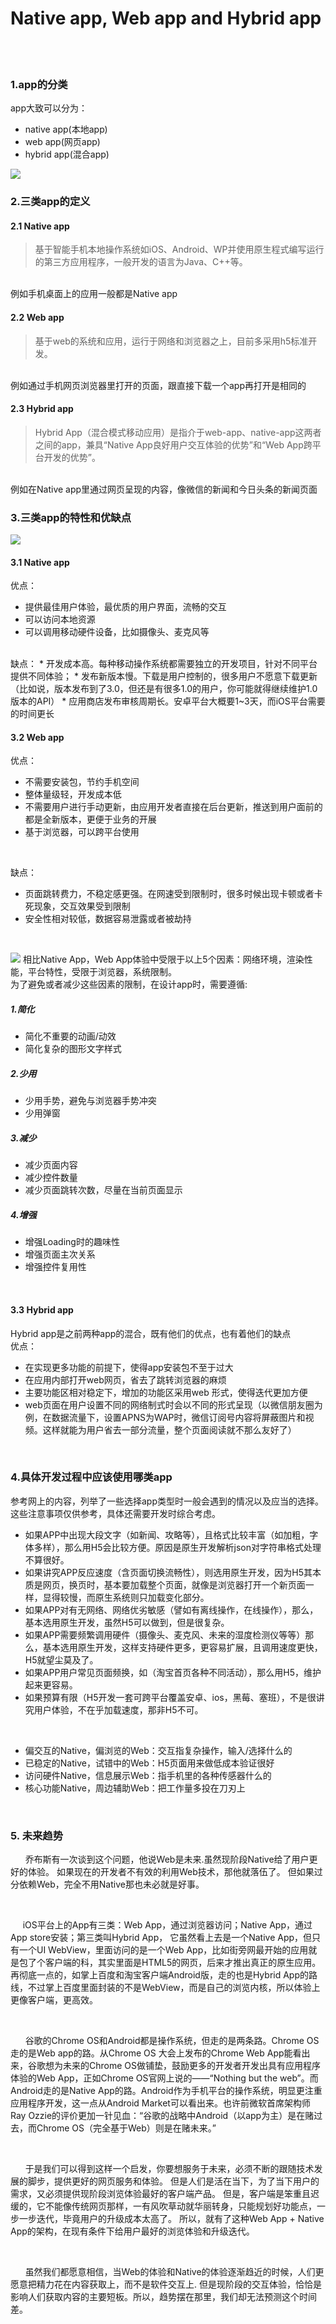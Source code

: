 Native app, Web app and Hybrid app
====
<br>


<br>

### 1.app的分类


app大致可以分为：
* native app(本地app)
* web app(网页app)
* hybrid app(混合app)


![](https://github.com/Stephentanse/SE17-homework/blob/master/homework2/907f2ff9d9f3a8c202d3dd210a10c8b3.png)
<br>


### 2.三类app的定义
#### 2.1 Native app
>基于智能手机本地操作系统如iOS、Android、WP并使用原生程式编写运行的第三方应用程序，一般开发的语言为Java、C++等。           
<br>
例如手机桌面上的应用一般都是Native app

#### 2.2 Web app
>基于web的系统和应用，运行于网络和浏览器之上，目前多采用h5标准开发。
<br>
例如通过手机网页浏览器里打开的页面，跟直接下载一个app再打开是相同的


#### 2.3 Hybrid app
>Hybrid App（混合模式移动应用）是指介于web-app、native-app这两者之间的app，兼具“Native App良好用户交互体验的优势”和“Web App跨平台开发的优势”。
<br>
例如在Native app里通过网页呈现的内容，像微信的新闻和今日头条的新闻页面
<br>

### 3.三类app的特性和优缺点
![](https://github.com/Stephentanse/SE17-homework/blob/master/homework2/b0cf05c189c1814380709ec94ebd5a7b.png)
<br>

#### 3.1 Native app
优点：
* 提供最佳用户体验，最优质的用户界面，流畅的交互
* 可以访问本地资源
* 可以调用移动硬件设备，比如摄像头、麦克风等
    
<br>
缺点：
* 开发成本高。每种移动操作系统都需要独立的开发项目，针对不同平台提供不同体验；
* 发布新版本慢。下载是用户控制的，很多用户不愿意下载更新（比如说，版本发布到了3.0，但还是有很多1.0的用户，你可能就得继续维护1.0版本的API）
* 应用商店发布审核周期长。安卓平台大概要1~3天，而iOS平台需要的时间更长
    
<br>

#### 3.2 Web app
优点：
* 不需要安装包，节约手机空间
* 整体量级轻，开发成本低
* 不需要用户进行手动更新，由应用开发者直接在后台更新，推送到用户面前的都是全新版本，更便于业务的开展
* 基于浏览器，可以跨平台使用
    
<br>

缺点：
* 页面跳转费力，不稳定感更强。在网速受到限制时，很多时候出现卡顿或者卡死现象，交互效果受到限制
* 安全性相对较低，数据容易泄露或者被劫持
<br>

![](https://github.com/Stephentanse/SE17-homework/blob/master/homework2/22c5ec51749b68d26f83fd67334713b9.png)
相比Native App，Web App体验中受限于以上5个因素：网络环境，渲染性能，平台特性，受限于浏览器，系统限制。
<br>
为了避免或者减少这些因素的限制，在设计app时，需要遵循:
##### 1.简化
* 简化不重要的动画/动效
* 简化复杂的图形文字样式
##### 2.少用
* 少用手势，避免与浏览器手势冲突
* 少用弹窗
##### 3.减少
* 减少页面内容
* 减少控件数量
* 减少页面跳转次数，尽量在当前页面显示
##### 4.增强
* 增强Loading时的趣味性
* 增强页面主次关系
* 增强控件复用性
<br>


#### 3.3 Hybrid app
  Hybrid app是之前两种app的混合，既有他们的优点，也有着他们的缺点
  <br>
优点：
* 在实现更多功能的前提下，使得app安装包不至于过大
* 在应用内部打开web网页，省去了跳转浏览器的麻烦
* 主要功能区相对稳定下，增加的功能区采用web 形式，使得迭代更加方便
* web页面在用户设置不同的网络制式时会以不同的形式呈现（以微信朋友圈为例，在数据流量下，设置APNS为WAP时，微信订阅号内容将屏蔽图片和视频。这样就能为用户省去一部分流量，整个页面阅读就不那么友好了）

<br>

### 4.具体开发过程中应该使用哪类app
参考网上的内容，列举了一些选择app类型时一般会遇到的情况以及应当的选择。这些注意事项仅供参考，具体还需要开发时综合考虑。
<br>

* 如果APP中出现大段文字（如新闻、攻略等），且格式比较丰富（如加粗，字体多样），那么用H5会比较方便。原因是原生开发解析json对字符串格式处理不算很好。
* 如果讲究APP反应速度（含页面切换流畅性），则选用原生开发，因为H5其本质是网页，换页时，基本要加载整个页面，就像是浏览器打开一个新页面一样，显得较慢，而原生系统则只加载变化部分。
* 如果APP对有无网络、网络优劣敏感（譬如有离线操作，在线操作），那么，基本选用原生开发，虽然H5可以做到，但是很复杂。
* 如果APP需要频繁调用硬件（摄像头、麦克风、未来的湿度检测仪等等）那么，基本选用原生开发，这样支持硬件更多，更容易扩展，且调用速度更快，H5就望尘莫及了。
* 如果APP用户常见页面频换，如（淘宝首页各种不同活动），那么用H5，维护起来更容易。
* 如果预算有限（H5开发一套可跨平台覆盖安卓、ios，黑莓、塞班），不是很讲究用户体验，不在乎加载速度，那非H5不可。

<br>

* 偏交互的Native，偏浏览的Web：交互指复杂操作，输入/选择什么的
* 已稳定的Native，试错中的Web：H5页面用来做低成本验证很好
* 访问硬件Native，信息展示Web：指手机里的各种传感器什么的
* 核心功能Native，周边辅助Web：把工作量多投在刀刃上

<br>

### 5. 未来趋势
&nbsp; &nbsp; &nbsp; 乔布斯有一次谈到这个问题，他说Web是未来.虽然现阶段Native给了用户更好的体验。
如果现在的开发者不有效的利用Web技术，那他就落伍了。
但如果过分依赖Web，完全不用Native那也未必就是好事。

<br>

&nbsp; &nbsp; &nbsp;iOS平台上的App有三类：Web App，通过浏览器访问；Native App，通过App store安装；第三类叫Hybrid  App，
        它虽然看上去是一个Native App，但只有一个UI WebView，里面访问的是一个Web App，比如街旁网最开始的应用就是包了个客户端的科，其实里面是HTML5的网页，后来才推出真正的原生应用。
        再彻底一点的，如掌上百度和淘宝客户端Android版，走的也是Hybrid App的路线，不过掌上百度里面封装的不是WebView，而是自己的浏览内核，所以体验上更像客户端，更高效。

<br>

&nbsp; &nbsp; &nbsp;  谷歌的Chrome OS和Android都是操作系统，但走的是两条路。Chrome OS走的是Web app的路。从Chrome OS 大会上发布的Chrome Web App能看出来，谷歌想为未来的Chrome OS做铺垫，鼓励更多的开发者开发出具有应用程序体验的Web App，正如Chrome OS官网上说的——“Nothing but the web”。而Android走的是Native App的路。Android作为手机平台的操作系统，明显更注重应用程序开发，这一点从Android Market可以看出来。也许前微软首席架构师Ray Ozzie的评价更加一针见血：“谷歌的战略中Android（以app为主）是在赌过去，而Chrome OS（完全基于Web）则是在赌未来。”

<br>

&nbsp; &nbsp; &nbsp; 于是我们可以得到这样一个启发，你要想服务于未来，必须不断的跟随技术发展的脚步，提供更好的网页服务和体验。
        但是人们是活在当下，为了当下用户的需求，又必须提供现阶段浏览体验最好的客户端产品。
        但是，客户端是笨重且迟缓的，它不能像传统网页那样，一有风吹草动就华丽转身，只能规划好功能点，一步一步迭代，毕竟用户的升级成本太高了。
        所以，就有了这种Web App + Native App的架构，在现有条件下给用户最好的浏览体验和升级迭代。

<br>

&nbsp; &nbsp; &nbsp; 虽然我们都愿意相信，当Web的体验和Native的体验逐渐趋近的时候，人们更愿意把精力花在内容获取上，而不是软件交互上.
        但是现阶段的交互体验，恰恰是影响人们获取内容的主要短板。所以，趋势摆在那里，我们却无法预测这个时间差。
